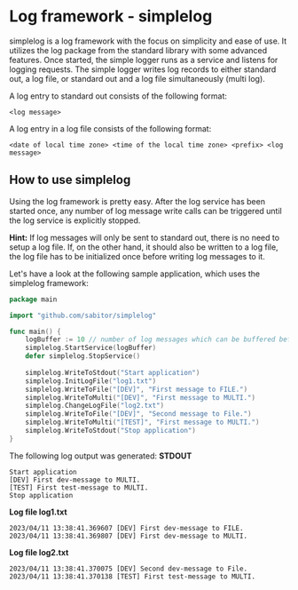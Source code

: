# Log framework - simplelog
simplelog is a log framework with the focus on simplicity and ease of use. It utilizes the log package from the standard library with some advanced features.
Once started, the simple logger runs as a service and listens for logging requests.
The simple logger writes log records to either standard out, a log file, or standard out and a log file simultaneously (multi log).

A log entry to standard out consists of the following format:
```
<log message>
```

A log entry in a log file consists of the following format:
```
<date of local time zone> <time of the local time zone> <prefix> <log message>
```

## How to use simplelog
Using the log framework is pretty easy. After the log service has been started once, any number of log message write calls can be triggered until the log service is  explicitly stopped.

**Hint:** If log messages will only be sent to standard out, there is no need to setup a log file. If, on the other hand, it should also be written to a log file, the log file has to be initialized once before writing log messages to it.

Let's have a look at the following sample application, which uses the simplelog framework:
```go
package main

import "github.com/sabitor/simplelog"

func main() {
    logBuffer := 10 // number of log messages which can be buffered before the log service blocks
    simplelog.StartService(logBuffer)
    defer simplelog.StopService()
    
    simplelog.WriteToStdout("Start application")
    simplelog.InitLogFile("log1.txt")
    simplelog.WriteToFile("[DEV]", "First message to FILE.")
    simplelog.WriteToMulti("[DEV]", "First message to MULTI.")
    simplelog.ChangeLogFile("log2.txt")
    simplelog.WriteToFile("[DEV]", "Second message to File.")
    simplelog.WriteToMulti("[TEST]", "First message to MULTI.")
    simplelog.WriteToStdout("Stop application")
}
```
The following log output was generated:
**STDOUT**
```
Start application
[DEV] First dev-message to MULTI.
[TEST] First test-message to MULTI.
Stop application
```
**Log file log1.txt**
```
2023/04/11 13:38:41.369607 [DEV] First dev-message to FILE.
2023/04/11 13:38:41.369807 [DEV] First dev-message to MULTI.
```
**Log file log2.txt**
```
2023/04/11 13:38:41.370075 [DEV] Second dev-message to File.
2023/04/11 13:38:41.370138 [TEST] First test-message to MULTI.
```


